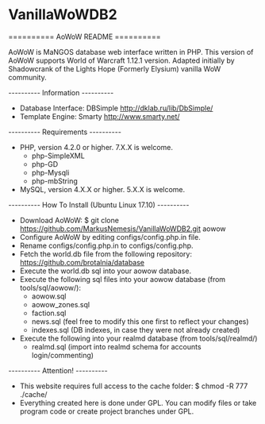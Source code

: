 # VanillaWoWDB2

========== AoWoW README ==========

AoWoW is MaNGOS database web interface written in PHP.
This version of AoWoW supports World of Warcraft 1.12.1 version.
Adapted initially by Shadowcrank of the Lights Hope (Formerly Elysium) vanilla WoW community.

---------- Information ----------

 - Database Interface: DBSimple <http://dklab.ru/lib/DbSimple/>
 - Template Engine: Smarty <http://www.smarty.net/>

---------- Requirements ----------

 - PHP, version 4.2.0 or higher. 7.X.X is welcome.
	- php-SimpleXML
	- php-GD
	- php-Mysqli
	- php-mbString
 - MySQL, version 4.X.X or higher. 5.X.X is welcome.

---------- How To Install (Ubuntu Linux 17.10) ----------

 - Download AoWoW: $ git clone https://github.com/MarkusNemesis/VanillaWoWDB2.git aowow
 - Configure AoWoW by editing configs/config.php.in file.
 - Rename configs/config.php.in to configs/config.php.
 - Fetch the world.db file from the following repository: https://github.com/brotalnia/database
 - Execute the world.db sql into your aowow database.
 - Execute the following sql files into your aowow database (from tools/sql/aowow/):
	* aowow.sql
	* aowow_zones.sql
	* faction.sql
	* news.sql (feel free to modify this one first to reflect your changes)
    * indexes.sql (DB indexes, in case they were not already created)
 - Execute the following into your realmd database (from tools/sql/realmd/)
	* realmd.sql (import into realmd schema for accounts login/commenting)

---------- Attention! ----------

 - This website requires full access to the cache folder: $ chmod -R 777 ./cache/
 - Everything created here is done under GPL. You can modify files or take program code or create project branches under GPL.
